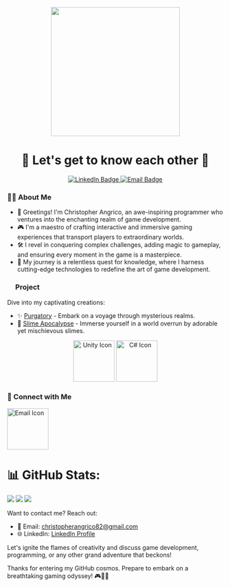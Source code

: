 <div align="center">
  <img height="300" src="https://ksr-ugc.imgix.net/assets/011/160/984/4dbf0a3778972aacfda82bbd3c7f0023_original.gif?ixlib=rb-4.1.0&w=680&fit=max&v=1462939540&gif-q=50&q=92&s=ce408b76d967ea65408f3b9ffb584278"  />
</div>

<h1 align="center">🚀 Let's get to know each other 🚀</h1>

<p align="center">
  <a href="https://www.linkedin.com/in/christopher-angrico-47869523a/" target="_blank">
    <img src="https://img.shields.io/badge/LinkedIn-Christopher%20Angrico-blue" alt="LinkedIn Badge">
  </a>
  <a href="mailto:christopherangrico82@gmail.com" target="_blank">
    <img src="https://img.shields.io/badge/Email-Contact%20Me-green" alt="Email Badge">
  </a>
</p>

<h3 align="left">👨‍💻  About Me</h3>

- 🌟 Greetings! I'm Christopher Angrico, an awe-inspiring programmer who ventures into the enchanting realm of game development.
- 🎮 I'm a maestro of crafting interactive and immersive gaming experiences that transport players to extraordinary worlds.
- 🛠️ I revel in conquering complex challenges, adding magic to gameplay, and ensuring every moment in the game is a masterpiece.
- 🚀 My journey is a relentless quest for knowledge, where I harness cutting-edge technologies to redefine the art of game development.

<h3 align="left"><img height="15" src="https://cdn-icons-png.flaticon.com/512/1087/1087815.png" /> Project</h3>

<p align="left">
 
</p>

Dive into my captivating creations:

- ✨ [Purgatory](https://cloudyxxx.itch.io/purgatory) - Embark on a voyage through mysterious realms.
- 🌟 [Slime Apocalypse](https://bbbiji.itch.io/slime-apocalypse) - Immerse yourself in a world overrun by adorable yet mischievous slimes.

<div align="center">
  <img src="https://img.icons8.com/color/96/000000/unity.png" alt="Unity Icon" width="96" height="96" />
  <img src="https://img.icons8.com/color/96/000000/c-sharp-logo.png" alt="C# Icon" width="96" height="96" />
</div>

<h3 align="left">🌟 Connect with Me</h3>

<p align="left">
  <img src="https://img.icons8.com/fluent/96/000000/email.png" alt="Email Icon" width="96" height="96" />
</p>

# 📊 GitHub Stats:
![](https://github-readme-stats.vercel.app/api?username=ChristopherAngrico&theme=merko&hide_border=false&include_all_commits=false&count_private=false)
![](https://github-readme-streak-stats.herokuapp.com/?user=ChristopherAngrico&theme=merko&hide_border=false)
![](https://github-readme-stats.vercel.app/api/top-langs/?username=ChristopherAngrico&theme=merko&hide_border=false&include_all_commits=false&count_private=false&layout=compact)

Want to contact me? Reach out:

- 📧 Email: [christopherangrico82@gmail.com](mailto:christopherangrico82@gmail.com)
- 🌐 LinkedIn: [LinkedIn Profile](https://www.linkedin.com/in/christopher-angrico-47869523a/)
  
Let's ignite the flames of creativity and discuss game development, programming, or any other grand adventure that beckons!

Thanks for entering my GitHub cosmos. Prepare to embark on a breathtaking gaming odyssey! 🎮🌟✨
